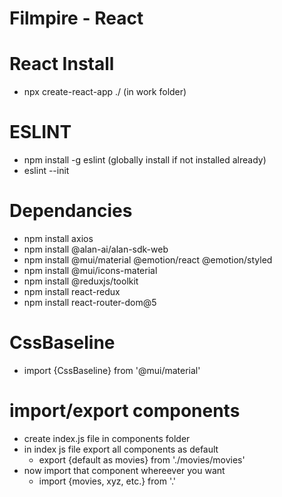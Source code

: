 # Filmpire - React

# React Install

- npx create-react-app ./ (in work folder)

# ESLINT

- npm install -g eslint (globally install if not installed already)
- eslint --init

# Dependancies

- npm install axios
- npm install @alan-ai/alan-sdk-web
- npm install @mui/material @emotion/react @emotion/styled
- npm install @mui/icons-material
- npm install @reduxjs/toolkit
- npm install react-redux
- npm install react-router-dom@5

# CssBaseline

- import {CssBaseline} from '@mui/material'

# import/export components

- create index.js file in components folder
- in index js file export all components as default
  - export {default as movies} from './movies/movies'
- now import that component whereever you want
  - import {movies, xyz, etc.} from '.'
